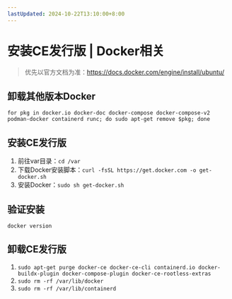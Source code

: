 ```yaml
---
lastUpdated: 2024-10-22T13:10:00+8:00
---
```


# 安装CE发行版 | Docker相关

> 优先以官方文档为准：<https://docs.docker.com/engine/install/ubuntu/>

## 卸载其他版本Docker

```for pkg in docker.io docker-doc docker-compose docker-compose-v2 podman-docker containerd runc; do sudo apt-get remove $pkg; done```

## 安装CE发行版

1. 前往var目录：```cd /var```
2. 下载Docker安装脚本：```curl -fsSL https://get.docker.com -o get-docker.sh```
3. 安装Docker：```sudo sh get-docker.sh```

## 验证安装

```docker version```

## 卸载CE发行版

1. ```sudo apt-get purge docker-ce docker-ce-cli containerd.io docker-buildx-plugin docker-compose-plugin docker-ce-rootless-extras```
2. ```sudo rm -rf /var/lib/docker```
3. ```sudo rm -rf /var/lib/containerd```